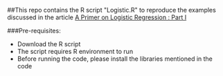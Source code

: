 ##This repo contains the R script "Logistic.R" to reproduce the examples discussed in the article [A Primer on Logistic Regression : Part I](https://blog.clevertap.com/a-primer-on-logistic-regression-part-i/)


###Pre-requisites:
+ Download the R script
+ The script requires R environment to run
+ Before running the code, please install the libraries mentioned in the code


